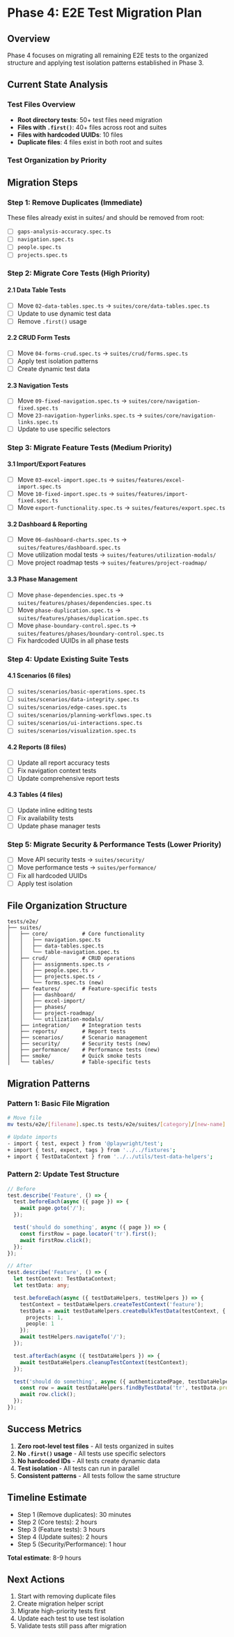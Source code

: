 # Phase 4: E2E Test Migration Plan

## Overview
Phase 4 focuses on migrating all remaining E2E tests to the organized structure and applying test isolation patterns established in Phase 3.

## Current State Analysis

### Test Files Overview
- **Root directory tests**: 50+ test files need migration
- **Files with `.first()`**: 40+ files across root and suites
- **Files with hardcoded UUIDs**: 10 files
- **Duplicate files**: 4 files exist in both root and suites

### Test Organization by Priority

## Migration Steps

### Step 1: Remove Duplicates (Immediate)
These files already exist in suites/ and should be removed from root:
- [ ] `gaps-analysis-accuracy.spec.ts`
- [ ] `navigation.spec.ts`
- [ ] `people.spec.ts`
- [ ] `projects.spec.ts`

### Step 2: Migrate Core Tests (High Priority)

#### 2.1 Data Table Tests
- [ ] Move `02-data-tables.spec.ts` → `suites/core/data-tables.spec.ts`
- [ ] Update to use dynamic test data
- [ ] Remove `.first()` usage

#### 2.2 CRUD Form Tests
- [ ] Move `04-forms-crud.spec.ts` → `suites/crud/forms.spec.ts`
- [ ] Apply test isolation patterns
- [ ] Create dynamic test data

#### 2.3 Navigation Tests
- [ ] Move `09-fixed-navigation.spec.ts` → `suites/core/navigation-fixed.spec.ts`
- [ ] Move `23-navigation-hyperlinks.spec.ts` → `suites/core/navigation-links.spec.ts`
- [ ] Update to use specific selectors

### Step 3: Migrate Feature Tests (Medium Priority)

#### 3.1 Import/Export Features
- [ ] Move `03-excel-import.spec.ts` → `suites/features/excel-import.spec.ts`
- [ ] Move `10-fixed-import.spec.ts` → `suites/features/import-fixed.spec.ts`
- [ ] Move `export-functionality.spec.ts` → `suites/features/export.spec.ts`

#### 3.2 Dashboard & Reporting
- [ ] Move `06-dashboard-charts.spec.ts` → `suites/features/dashboard.spec.ts`
- [ ] Move utilization modal tests → `suites/features/utilization-modals/`
- [ ] Move project roadmap tests → `suites/features/project-roadmap/`

#### 3.3 Phase Management
- [ ] Move `phase-dependencies.spec.ts` → `suites/features/phases/dependencies.spec.ts`
- [ ] Move `phase-duplication.spec.ts` → `suites/features/phases/duplication.spec.ts`
- [ ] Move `phase-boundary-control.spec.ts` → `suites/features/phases/boundary-control.spec.ts`
- [ ] Fix hardcoded UUIDs in all phase tests

### Step 4: Update Existing Suite Tests

#### 4.1 Scenarios (6 files)
- [ ] `suites/scenarios/basic-operations.spec.ts`
- [ ] `suites/scenarios/data-integrity.spec.ts`
- [ ] `suites/scenarios/edge-cases.spec.ts`
- [ ] `suites/scenarios/planning-workflows.spec.ts`
- [ ] `suites/scenarios/ui-interactions.spec.ts`
- [ ] `suites/scenarios/visualization.spec.ts`

#### 4.2 Reports (8 files)
- [ ] Update all report accuracy tests
- [ ] Fix navigation context tests
- [ ] Update comprehensive report tests

#### 4.3 Tables (4 files)
- [ ] Update inline editing tests
- [ ] Fix availability tests
- [ ] Update phase manager tests

### Step 5: Migrate Security & Performance Tests (Lower Priority)
- [ ] Move API security tests → `suites/security/`
- [ ] Move performance tests → `suites/performance/`
- [ ] Fix all hardcoded UUIDs
- [ ] Apply test isolation

## File Organization Structure

```
tests/e2e/
├── suites/
│   ├── core/           # Core functionality
│   │   ├── navigation.spec.ts
│   │   ├── data-tables.spec.ts
│   │   └── table-navigation.spec.ts
│   ├── crud/           # CRUD operations
│   │   ├── assignments.spec.ts ✓
│   │   ├── people.spec.ts ✓
│   │   ├── projects.spec.ts ✓
│   │   └── forms.spec.ts (new)
│   ├── features/       # Feature-specific tests
│   │   ├── dashboard/
│   │   ├── excel-import/
│   │   ├── phases/
│   │   ├── project-roadmap/
│   │   └── utilization-modals/
│   ├── integration/    # Integration tests
│   ├── reports/        # Report tests
│   ├── scenarios/      # Scenario management
│   ├── security/       # Security tests (new)
│   ├── performance/    # Performance tests (new)
│   ├── smoke/          # Quick smoke tests
│   └── tables/         # Table-specific tests
```

## Migration Patterns

### Pattern 1: Basic File Migration
```bash
# Move file
mv tests/e2e/[filename].spec.ts tests/e2e/suites/[category]/[new-name].spec.ts

# Update imports
- import { test, expect } from '@playwright/test';
+ import { test, expect, tags } from '../../fixtures';
+ import { TestDataContext } from '../../utils/test-data-helpers';
```

### Pattern 2: Update Test Structure
```typescript
// Before
test.describe('Feature', () => {
  test.beforeEach(async ({ page }) => {
    await page.goto('/');
  });

  test('should do something', async ({ page }) => {
    const firstRow = page.locator('tr').first();
    await firstRow.click();
  });
});

// After
test.describe('Feature', () => {
  let testContext: TestDataContext;
  let testData: any;

  test.beforeEach(async ({ testDataHelpers, testHelpers }) => {
    testContext = testDataHelpers.createTestContext('feature');
    testData = await testDataHelpers.createBulkTestData(testContext, {
      projects: 1,
      people: 1
    });
    await testHelpers.navigateTo('/');
  });

  test.afterEach(async ({ testDataHelpers }) => {
    await testDataHelpers.cleanupTestContext(testContext);
  });

  test('should do something', async ({ authenticatedPage, testDataHelpers }) => {
    const row = await testDataHelpers.findByTestData('tr', testData.projects[0].name);
    await row.click();
  });
});
```

## Success Metrics

1. **Zero root-level test files** - All tests organized in suites
2. **No `.first()` usage** - All tests use specific selectors
3. **No hardcoded IDs** - All tests create dynamic data
4. **Test isolation** - All tests can run in parallel
5. **Consistent patterns** - All tests follow the same structure

## Timeline Estimate

- Step 1 (Remove duplicates): 30 minutes
- Step 2 (Core tests): 2 hours
- Step 3 (Feature tests): 3 hours
- Step 4 (Update suites): 2 hours
- Step 5 (Security/Performance): 1 hour

**Total estimate**: 8-9 hours

## Next Actions

1. Start with removing duplicate files
2. Create migration helper script
3. Migrate high-priority tests first
4. Update each test to use test isolation
5. Validate tests still pass after migration